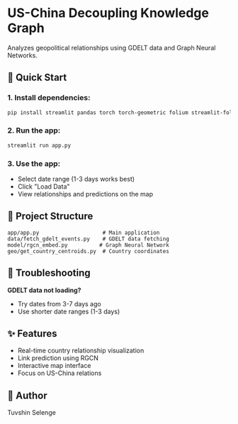 # US-China Decoupling Knowledge Graph

Analyzes geopolitical relationships using GDELT data and Graph Neural Networks.

## 🚀 Quick Start

### 1. Install dependencies:
```bash
pip install streamlit pandas torch torch-geometric folium streamlit-folium gdeltdoc
```

### 2. Run the app:
```bash
streamlit run app.py
```

### 3. Use the app:
- Select date range (1-3 days works best)
- Click "Load Data"
- View relationships and predictions on the map

## 📂 Project Structure
```
app/app.py                    # Main application
data/fetch_gdelt_events.py    # GDELT data fetching
model/rgcn_embed.py          # Graph Neural Network
geo/get_country_centroids.py  # Country coordinates
```

## 🔧 Troubleshooting

**GDELT data not loading?**
- Try dates from 3-7 days ago
- Use shorter date ranges (1-3 days)

## ✨ Features
- Real-time country relationship visualization
- Link prediction using RGCN
- Interactive map interface
- Focus on US-China relations

## 👤 Author
Tuvshin Selenge
